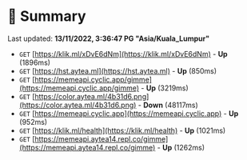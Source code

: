 # 📖 Summary
Last updated: **13/11/2022, 3:36:47 PG "Asia/Kuala_Lumpur"**

- `GET` [https://klik.ml/xDvE6dNm](https://klik.ml/xDvE6dNm) - **Up** (1896ms)
- `GET` [https://hst.aytea.ml](https://hst.aytea.ml) - **Up** (850ms)
- `GET` [https://memeapi.cyclic.app/gimme](https://memeapi.cyclic.app/gimme) - **Up** (3219ms)
- `GET` [https://color.aytea.ml/4b31d6.png](https://color.aytea.ml/4b31d6.png) - **Down** (48117ms)
- `GET` [https://memeapi.cyclic.app](https://memeapi.cyclic.app) - **Up** (952ms)
- `GET` [https://klik.ml/health](https://klik.ml/health) - **Up** (1021ms)
- `GET` [https://memeapi.aytea14.repl.co/gimme](https://memeapi.aytea14.repl.co/gimme) - **Up** (1262ms)
